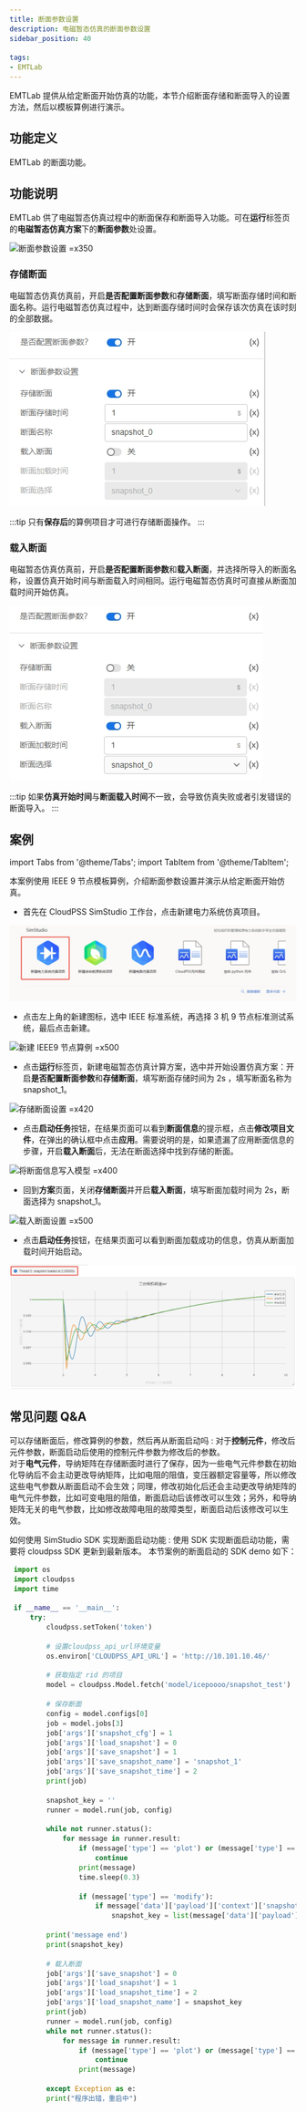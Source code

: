 ```yaml
---
title: 断面参数设置
description: 电磁暂态仿真的断面参数设置
sidebar_position: 40

tags: 
- EMTLab
---
```

EMTLab 提供从给定断面开始仿真的功能，本节介绍断面存储和断面导入的设置方法，然后以模板算例进行演示。

## 功能定义
EMTLab 的断面功能。

## 功能说明
EMTLab 供了电磁暂态仿真过程中的断面保存和断面导入功能。可在**运行**标签页的**电磁暂态仿真方案**下的**断面参数**处设置。

![断面参数设置 =x350](./snapshot.png)

### 存储断面
电磁暂态仿真仿真前，开启**是否配置断面参数**和**存储断面**，填写断面存储时间和断面名称。运行电磁暂态仿真过程中，达到断面存储时间时会保存该次仿真在该时刻的全部数据。

![存储断面设置 =x250](./save-snapshot.png)

:::tip
只有**保存后**的算例项目才可进行存储断面操作。
:::

### 载入断面
电磁暂态仿真仿真前，开启**是否配置断面参数**和**载入断面**，并选择所导入的断面名称，设置仿真开始时间与断面载入时间相同。运行电磁暂态仿真时可直接从断面加载时间开始仿真。

![载入断面设置 =x250](./load-snapshot.png)

:::tip
如果**仿真开始时间**与**断面载入时间**不一致，会导致仿真失败或者引发错误的断面导入。
:::


## 案例
import Tabs from '@theme/Tabs';
import TabItem from '@theme/TabItem';

<Tabs>
<TabItem value="case1" label="3 机 9 节点算例从给定断面开始仿真">
本案例使用 IEEE 9 节点模板算例，介绍断面参数设置并演示从给定断面开始仿真。

- 首先在 CloudPSS SimStudio 工作台，点击新建电力系统仿真项目。  

![新建电力系统仿真项目 =x190](./new-project.png)

- 点击左上角的新建图标，选中 IEEE 标准系统，再选择 3 机 9 节点标准测试系统，最后点击新建。
  
![新建 IEEE9 节点算例 =x500](./new-case.png)

- 点击**运行**标签页，新建电磁暂态仿真计算方案，选中并开始设置仿真方案：开启**是否配置断面参数**和**存储断面**，填写断面存储时间为 2s ，填写断面名称为 snapshot_1。

![存储断面设置 =x420](./save-snapshot-1.png)

- 点击**启动任务**按钮，在结果页面可以看到**断面信息**的提示框，点击**修改项目文件**，在弹出的确认框中点击**应用**。需要说明的是，如果遗漏了应用断面信息的步骤，开启**载入断面**后，无法在断面选择中找到存储的断面。

![将断面信息写入模型 =x400](./save-snapshot-2.png)

- 回到**方案**页面，关闭**存储断面**并开启**载入断面**，填写断面加载时间为 2s，断面选择为 snapshot_1。

![载入断面设置 =x500](./load-snapshot-1.png)

- 点击**启动任务**按钮，在结果页面可以看到断面加载成功的信息，仿真从断面加载时间开始启动。

![仿真结果 =x320](./load-snapshot-2.png)

</TabItem>
</Tabs>


## 常见问题 Q&A
可以存储断面后，修改算例的参数，然后再从断面启动吗
:
   对于**控制元件**，修改后元件参数，断面启动后使用的控制元件参数为修改后的参数。  
   对于**电气元件**，导纳矩阵在存储断面时进行了保存，因为一些电气元件参数在初始化导纳后不会主动更改导纳矩阵，比如电阻的阻值，变压器额定容量等，所以修改这些电气参数从断面启动不会生效；同理，修改初始化后还会主动更改导纳矩阵的电气元件参数，比如可变电阻的阻值，断面启动后该修改可以生效；另外，和导纳矩阵无关的电气参数，比如修改故障电阻的故障类型，断面启动后该修改可以生效。

如何使用 SimStudio SDK 实现断面启动功能
:
  使用 SDK 实现断面启动功能，需要将 cloudpss SDK 更新到最新版本。 本节案例的断面启动的 SDK demo 如下：
   ``` Python
    import os
    import cloudpss
    import time

    if __name__ == '__main__':
        try:  
            cloudpss.setToken('token')

            # 设置cloudpss_api_url环境变量
            os.environ['CLOUDPSS_API_URL'] = 'http://10.101.10.46/'
            
            # 获取指定 rid 的项目
            model = cloudpss.Model.fetch('model/icepoooo/snapshot_test')

            # 保存断面
            config = model.configs[0]
            job = model.jobs[3]
            job['args']['snapshot_cfg'] = 1
            job['args']['load_snapshot'] = 0
            job['args']['save_snapshot'] = 1
            job['args']['save_snapshot_name'] = 'snapshot_1'
            job['args']['save_snapshot_time'] = 2
            print(job)

            snapshot_key = ''
            runner = model.run(job, config)

            while not runner.status():
                for message in runner.result:
                    if (message['type'] == 'plot') or (message['type'] == 'progress'):
                        continue
                    print(message)
                    time.sleep(0.3)

                    if (message['type'] == 'modify'):
                        if message['data']['payload']['context']['snapshots'] != '':
                            snapshot_key = list(message['data']['payload']['context']['snapshots'].values())[0].get('key')
                    
            print('message end')
            print(snapshot_key)
            
            # 载入断面
            job['args']['save_snapshot'] = 0
            job['args']['load_snapshot'] = 1
            job['args']['load_snapshot_time'] = 2
            job['args']['load_snapshot_name'] = snapshot_key
            print(job)
            runner = model.run(job, config)
            while not runner.status():
                for message in runner.result:
                    if (message['type'] == 'plot') or (message['type'] == 'progress'):
                        continue
                    print(message)

            except Exception as e:
            print("程序出错，重启中")
   ```